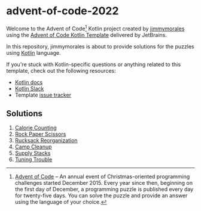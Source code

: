 # advent-of-code-2022

Welcome to the Advent of Code[^aoc] Kotlin project created by [jimmymorales][github] using the [Advent of Code Kotlin Template][template] delivered by JetBrains.

In this repository, jimmymorales is about to provide solutions for the puzzles using [Kotlin][kotlin] language.

If you're stuck with Kotlin-specific questions or anything related to this template, check out the following resources:

- [Kotlin docs][docs]
- [Kotlin Slack][slack]
- Template [issue tracker][issues]

## Solutions
1. [Calorie Counting](src/Day01.kt)
2. [Rock Paper Scissors](src/Day02.kt)
3. [Rucksack Reorganization](src/Day03.kt)
4. [Camp Cleanup](src/Day04.kt)
5. [Supply Stacks](src/Day05.kt)
6. [Tuning Trouble](src/Day06.kt)

[^aoc]:
    [Advent of Code][aoc] – An annual event of Christmas-oriented programming challenges started December 2015.
    Every year since then, beginning on the first day of December, a programming puzzle is published every day for twenty-five days.
    You can solve the puzzle and provide an answer using the language of your choice.

[aoc]: https://adventofcode.com
[docs]: https://kotlinlang.org/docs/home.html
[github]: https://github.com/jimmymorales
[issues]: https://github.com/kotlin-hands-on/advent-of-code-kotlin-template/issues
[kotlin]: https://kotlinlang.org
[slack]: https://surveys.jetbrains.com/s3/kotlin-slack-sign-up
[template]: https://github.com/kotlin-hands-on/advent-of-code-kotlin-template
